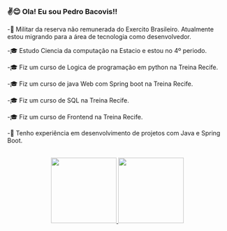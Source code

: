 ### ✌️😊 Ola! Eu sou Pedro Bacovis!!

-🔰 Militar da reserva não remunerada do Exercito Brasileiro. Atualmente estou migrando para a área de tecnologia como desenvolvedor.

-🎓 Estudo Ciencia da computação na Estacio e estou no 4º periodo.

-🎓 Fiz um curso de Logica de programação em python na Treina Recife.

-🎓 Fiz um curso de java Web com Spring boot na Treina Recife.

-🎓 Fiz um curso de SQL na Treina Recife.

-🎓 Fiz um curso de Frontend na Treina Recife.

-🌱 Tenho experiência em desenvolvimento de projetos com Java e Spring Boot.

</br>
<div align="center">
  <a href="https://github.com/Peubacovis">
  <img height="150em" src="https://github-readme-stats.vercel.app/api?username=Peubacovis&show_icons=true&theme=dracula&include_all_commits=true&count_private=true"/>
  <img height="150em" src="https://github-readme-stats.vercel.app/api/top-langs/?username=Peubacovis&layout=compact&langs_count=7&theme=dracula"/>
</div>
  
##
  




